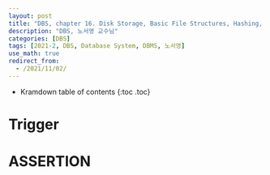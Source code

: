 ```yaml
---
layout: post
title: "DBS, chapter 16. Disk Storage, Basic File Structures, Hashing, and Modern Storage Architectures"
description: "DBS, 노서영 교수님"
categories: [DBS]
tags: [2021-2, DBS, Database System, DBMS, 노서영]
use_math: true
redirect_from:
  - /2021/11/02/
---
```


* Kramdown table of contents
{:toc .toc}   



# Trigger

# ASSERTION
